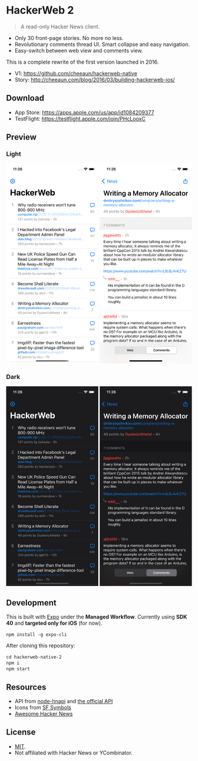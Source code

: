 # HackerWeb 2

> A read-only Hacker News client.

- Only 30 front-page stories. No more no less.
- Revolutionary comments thread UI. Smart collapse and easy navigation.
- Easy-switch between web view and comments view.

This is a complete rewrite of the first version launched in 2016.

- V1: https://github.com/cheeaun/hackerweb-native
- Story: http://cheeaun.com/blog/2016/03/building-hackerweb-ios/

## Download

- App Store: https://apps.apple.com/us/app/id1084209377
- TestFlight: https://testflight.apple.com/join/PHcLooxC

## Preview

### Light

<img src="screenshots/hackerweb-stories-light.png" width="250"> <img src="screenshots/hackerweb-story-light.png" width="250">

### Dark

<img src="screenshots/hackerweb-stories-dark.png" width="250"> <img src="screenshots/hackerweb-story-dark.png" width="250">

## Development

This is built with [Expo](https://expo.io/) under the **Managed Workflow**. Currently using **SDK 40** and **targeted only for iOS** (for now).

```
npm install -g expo-cli
```

After cloning this repository:

```
cd hackerweb-native-2
npm i
npm start
```

## Resources

- API from [node-hnapi](https://github.com/cheeaun/node-hnapi) and [the official API](https://github.com/HackerNews/API)
- Icons from [SF Symbols](https://developer.apple.com/sf-symbols/)
- [Awesome Hacker News](https://github.com/cheeaun/awesome-hacker-news)

## License

- [MIT](http://cheeaun.mit-license.org/).
- Not affiliated with Hacker News or YCombinator.
